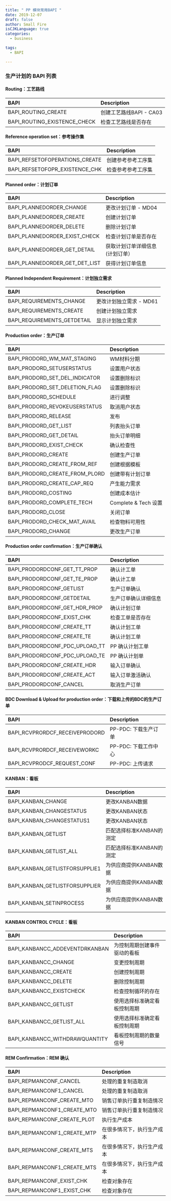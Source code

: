 ```yaml
---
title: " PP 模块常用BAPI "
date: 2019-12-07
draft: false
author: Small Fire
isCJKLanguage: true
categories: 
  - business

tags: 
  - BAPI

---
```


### 生产计划的 BAPI 列表

#### Routing：工艺路线

| BAPI                         | Description             |
| :--------------------------- | :---------------------- |
| BAPI_ROUTING_CREATE          | 创建工艺路线BAPI - CA03 |
| BAPI_ROUTING_EXISTENCE_CHECK | 检查工艺路线是否存在    |

#### Reference operation set：参考操作集

| BAPI                           | Description        |
| :----------------------------- | :----------------- |
| BAPI_REFSETOFOPERATIONS_CREATE | 创建参考参考工序集 |
| BAPI_REFSETOFOPR_EXISTENCE_CHK | 检查参考参考工序集 |

#### Planned order：计划订单

| BAPI                           | Description                     |
| :----------------------------- | :------------------------------ |
| BAPI_PLANNEDORDER_CHANGE       | 更改计划订单 - MD04             |
| BAPI_PLANNEDORDER_CREATE       | 创建计划订单                    |
| BAPI_PLANNEDORDER_DELETE       | 删除计划订单                    |
| BAPI_PLANNEDORDER_EXIST_CHECK  | 检查计划订单是否存在            |
| BAPI_PLANNEDORDER_GET_DETAIL   | 获取计划订单详细信息(计划订单） |
| BAPI_PLANNEDORDER_GET_DET_LIST | 获得计划订单信息                |

#### Planned Independent Requirement：计划独立需求

| BAPI                        | Description             |
| :-------------------------- | :---------------------- |
| BAPI_REQUIREMENTS_CHANGE    | 更改计划独立需求 - MD61 |
| BAPI_REQUIREMENTS_CREATE    | 创建计划独立需求        |
| BAPI_REQUIREMENTS_GETDETAIL | 显示计划独立需求        |

#### Production order：生产订单

| BAPI                           | Description          |
| :----------------------------- | :------------------- |
| BAPI_PRODORD_WM_MAT_STAGING    | WM材料分期           |
| BAPI_PRODORD_SETUSERSTATUS     | 设置用户状态         |
| BAPI_PRODORD_SET_DEL_INDICATOR | 设置删除标识         |
| BAPI_PRODORD_SET_DELETION_FLAG | 设置删除标识         |
| BAPI_PRODORD_SCHEDULE          | 进行调整             |
| BAPI_PRODORD_REVOKEUSERSTATUS  | 取消用户状态         |
| BAPI_PRODORD_RELEASE           | 发布                 |
| BAPI_PRODORD_GET_LIST          | 列表抬头订单         |
| BAPI_PRODORD_GET_DETAIL        | 抬头订单明细         |
| BAPI_PRODORD_EXIST_CHECK       | 确认检查性           |
| BAPI_PRODORD_CREATE            | 创建生产订单         |
| BAPI_PRODORD_CREATE_FROM_REF   | 创建根据模板         |
| BAPI_PRODORD_CREATE_FROM_PLORD | 创建带有计划订单     |
| BAPI_PRODORD_CREATE_CAP_REQ    | 产生能力需求         |
| BAPI_PRODORD_COSTING           | 创建成本估计         |
| BAPI_PRODORD_COMPLETE_TECH     | Complete & Tech 设置 |
| BAPI_PRODORD_CLOSE             | 关闭订单             |
| BAPI_PRODORD_CHECK_MAT_AVAIL   | 检查物料可用性       |
| BAPI_PRODORD_CHANGE            | 更改生产订单         |

#### Production order confirmation：生产订单确认

| BAPI                           | Description          |
| :----------------------------- | :------------------- |
| BAPI_PRODORDCONF_GET_TT_PROP   | 确认计工单           |
| BAPI_PRODORDCONF_GET_TE_PROP   | 确认计工单           |
| BAPI_PRODORDCONF_GETLIST       | 生产订单确认         |
| BAPI_PRODORDCONF_GETDETAIL     | 生产订单确认详细信息 |
| BAPI_PRODORDCONF_GET_HDR_PROP  | 确认计划订单         |
| BAPI_PRODORDCONF_EXIST_CHK     | 检查工单是否存在     |
| BAPI_PRODORDCONF_CREATE_TT     | 确认计划工单         |
| BAPI_PRODORDCONF_CREATE_TE     | 确认计划工单         |
| BAPI_PRODORDCONF_PDC_UPLOAD_TT | PP 确认计划工单      |
| BAPI_PRODORDCONF_PDC_UPLOAD_TE | PP 确认计划单        |
| BAPI_PRODORDCONF_CREATE_HDR    | 输入订单确认         |
| BAPI_PRODORDCONF_CREATE_ACT    | 输入订单激活确认     |
| BAPI_PRODORDCONF_CANCEL        | 取消生产订单         |

#### BDC Download & Upload for production order：下载和上传的BDC的生产订单

| BAPI                           | Description          |
| :----------------------------- | :------------------- |
| BAPI_RCVPRORDCF_RECEIVEPRODORD | PP-PDC: 下载生产订单 |
| BAPI_RCVPRORDCF_RECEIVEWORKC   | PP-PDC: 下载工作中心 |
| BAPI_RCVPRODCF_REQUEST_CONF    | PP-PDC: 上传请求     |

#### KANBAN：看板

| BAPI                           | Description              |
| :----------------------------- | :----------------------- |
| BAPI_KANBAN_CHANGE             | 更改KANBAN数据           |
| BAPI_KANBAN_CHANGESTATUS       | 更改KANBAN状态           |
| BAPI_KANBAN_CHANGESTATUS1      | 更改KANBAN状态           |
| BAPI_KANBAN_GETLIST            | 匹配选择标准KANBAN的测定 |
| BAPI_KANBAN_GETLIST_ALL        | 匹配选择标准KANBAN的测定 |
| BAPI_KANBAN_GETLISTFORSUPPLIE1 | 为供应商提供KANBAN数据   |
| BAPI_KANBAN_GETLISTFORSUPPLIER | 为供应商提供KANBAN数据   |
| BAPI_KANBAN_SETINPROCESS       | 为供应商提供KANBAN数据   |

#### KANBAN CONTROL CYCLE：看板

| BAPI                           | Description                  |
| :----------------------------- | :--------------------------- |
| BAPI_KANBANCC_ADDEVENTDRKANBAN | 为控制周期创建事件驱动的看板 |
| BAPI_KANBANCC_CHANGE           | 变更控制周期                 |
| BAPI_KANBANCC_CREATE           | 创建控制周期                 |
| BAPI_KANBANCC_DELETE           | 删除控制周期                 |
| BAPI_KANBANCC_EXISTCHECK       | 检查控制循环的存在           |
| BAPI_KANBANCC_GETLIST          | 使用选择标准确定看板控制周期 |
| BAPI_KANBANCC_GETLIST_ALL      | 使用选择标准确定看板控制周期 |
| BAPI_KANBANCC_WITHDRAWQUANTITY | 看板控制周期的数量信号       |

#### REM Confirmation：REM 确认

| BAPI                        | Description                |
| :-------------------------- | :------------------------- |
| BAPI_REPMANCONF_CANCEL      | 处理的重复制造取消         |
| BAPI_REPMANCONF1_CANCEL     | 处理的重复制造取消         |
| BAPI_REPMANCONF_CREATE_MTO  | 销售订单执行重复制造情况   |
| BAPI_REPMANCONF1_CREATE_MTO | 销售订单执行重复制造情况   |
| BAPI_REPMANCONF_CREATE_PLOT | 执行生产成本               |
| BAPI_REPMANCONF1_CREATE_MTP | 在很多情况下，执行生产成本 |
| BAPI_REPMANCONF_CREATE_MTS  | 在很多情况下，执行生产成本 |
| BAPI_REPMANCONF1_CREATE_MTS | 在很多情况下，执行生产成本 |
| BAPI_REPMANCONF_EXIST_CHK   | 检查对象存在               |
| BAPI_REPMANCONF1_EXIST_CHK  | 检查对象存在               |